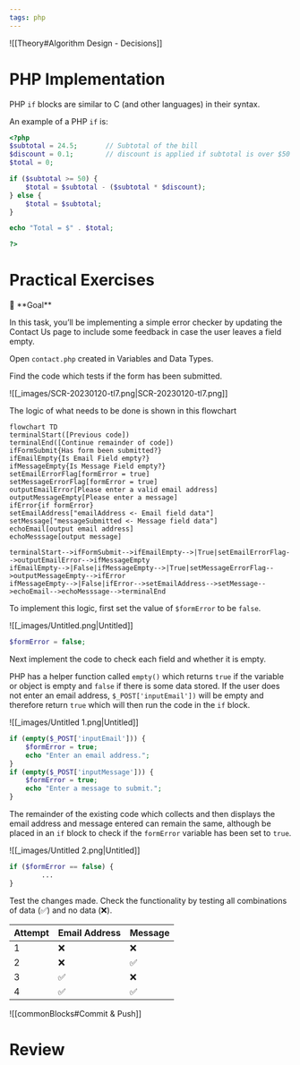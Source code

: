 ```yaml
---
tags: php
---
```

![[Theory#Algorithm Design - Decisions]]




# PHP Implementation

PHP `if` blocks are similar to C (and other languages) in their syntax.

An example of a PHP `if` is:

```php
<?php
$subtotal = 24.5;       // Subtotal of the bill
$discount = 0.1;        // discount is applied if subtotal is over $50
$total = 0;

if ($subtotal >= 50) {
	$total = $subtotal - ($subtotal * $discount);
} else {
	$total = $subtotal;
}

echo "Total = $" . $total;

?>
```

# Practical Exercises

<aside>
🏁 **Goal**

In this task, you’ll be implementing a simple error checker by updating the Contact Us page to include some feedback in case the user leaves a field empty.

</aside>

Open `contact.php` created in Variables and Data Types.

Find the code which tests if the form has been submitted.

![[_images/SCR-20230120-tl7.png|SCR-20230120-tl7.png]]

The logic of what needs to be done is shown in this flowchart

```mermaid
flowchart TD
terminalStart([Previous code])
terminalEnd([Continue remainder of code])
ifFormSubmit{Has form been submitted?}
ifEmailEmpty{Is Email Field empty?}
ifMessageEmpty{Is Message Field empty?}
setEmailErrorFlag[formError = true]
setMessageErrorFlag[formError = true]
outputEmailError[Please enter a valid email address]
outputMessageEmpty[Please enter a message]
ifError{if formError}
setEmailAddress["emailAddress <- Email field data"]
setMessage["messageSubmitted <- Message field data"]
echoEmail[output email address]
echoMesssage[output message]

terminalStart-->ifFormSubmit-->ifEmailEmpty-->|True|setEmailErrorFlag-->outputEmailError-->ifMessageEmpty
ifEmailEmpty-->|False|ifMessageEmpty-->|True|setMessageErrorFlag-->outputMessageEmpty-->ifError
ifMessageEmpty-->|False|ifError-->setEmailAddress-->setMessage-->echoEmail-->echoMesssage-->terminalEnd
```

To implement this logic, first set the value of `$formError` to be `false`.

![[_images/Untitled.png|Untitled]]

```php
$formError = false;
```

Next implement the code to check each field and whether it is empty.

PHP has a helper function called `empty()` which returns `true` if the variable or object is empty and `false` if there is some data stored. If the user does not enter an email address, `$_POST['inputEmail'])` will be empty and therefore return `true` which will then run the code in the `if` block.

![[_images/Untitled 1.png|Untitled]]

```php
if (empty($_POST['inputEmail'])) {
	$formError = true;
	echo "Enter an email address.";
}
if (empty($_POST['inputMessage'])) {
	$formError = true;
	echo "Enter a message to submit.";
}
```

The remainder of the existing code which collects and then displays the email address and message entered can remain the same, although be placed in an `if` block to check if the `formError` variable has been set to `true`.

![[_images/Untitled 2.png|Untitled]]

```php
if ($formError == false) {
		...
}
```

Test the changes made. Check the functionality by testing all combinations of data (✅) and no data (❌).

| Attempt | Email Address | Message |
| --- | --- | --- |
| 1 | ❌ | ❌ |
| 2 | ❌ | ✅ |
| 3 | ✅ | ❌ |
| 4 | ✅ | ✅ |

![[commonBlocks#Commit & Push]]

# Review
